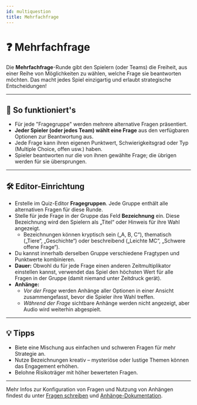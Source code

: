 ```yaml
---
id: multiquestion
title: Mehrfachfrage
---
```


# ❓ Mehrfachfrage

Die **Mehrfachfrage**-Runde gibt den Spielern (oder Teams) die Freiheit, aus einer Reihe von Möglichkeiten zu wählen, welche Frage sie beantworten möchten. Das macht jedes Spiel einzigartig und erlaubt strategische Entscheidungen!

---

## 📝 So funktioniert's

- Für jede "Fragegruppe" werden mehrere alternative Fragen präsentiert.
- **Jeder Spieler (oder jedes Team) wählt eine Frage** aus den verfügbaren Optionen zur Beantwortung aus.
- Jede Frage kann ihren eigenen Punktwert, Schwierigkeitsgrad oder Typ (Multiple Choice, offen usw.) haben.
- Spieler beantworten nur die von ihnen gewählte Frage; die übrigen werden für sie übersprungen.

---

## 🛠️ Editor-Einrichtung

- Erstelle im Quiz-Editor **Fragegruppen**. Jede Gruppe enthält alle alternativen Fragen für diese Runde.
- Stelle für jede Frage in der Gruppe das Feld **Bezeichnung** ein. Diese Bezeichnung wird den Spielern als „Titel“ oder Hinweis für ihre Wahl angezeigt.
  - Bezeichnungen können kryptisch sein („A, B, C“), thematisch („Tiere“, „Geschichte“) oder beschreibend („Leichte MC“, „Schwere offene Frage“).
- Du kannst innerhalb derselben Gruppe verschiedene Fragtypen und Punktwerte kombinieren.
- **Dauer:** Obwohl du für jede Frage einen anderen Zeitmultiplikator einstellen kannst, verwendet das Spiel den höchsten Wert für alle Fragen in der Gruppe (damit niemand unter Zeitdruck gerät).
- **Anhänge:**
  - _Vor der Frage_ werden Anhänge aller Optionen in einer Ansicht zusammengefasst, bevor die Spieler ihre Wahl treffen.
  - _Während der Frage_ sichtbare Anhänge werden nicht angezeigt, aber Audio wird weiterhin abgespielt.

---

## 💡 Tipps

- Biete eine Mischung aus einfachen und schweren Fragen für mehr Strategie an.
- Nutze Bezeichnungen kreativ – mysteriöse oder lustige Themen können das Engagement erhöhen.
- Belohne Risikoträger mit höher bewerteten Fragen.

---

Mehr Infos zur Konfiguration von Fragen und Nutzung von Anhängen findest du unter [Fragen schreiben](../editor/005-writing-questions.md) und [Anhänge-Dokumentation](../editor/006-attachments.md).
